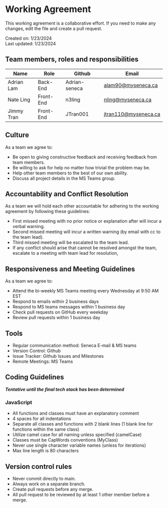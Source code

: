 # Working Agreement
This working agreement is a collaborative effort. If you need to make any changes, edit the file and create a pull request.  

Created on: 1/23/2024  
Last updated: 1/23/2024 

## Team members, roles and responsibilities
| Name        |    Role   |     Github      |         Email        |
| ----------- | --------- | --------------- | -------------------- |
| Adrian Lam  | Back-End  | Adrian-seneca   | alam90@myseneca.ca   |
| Nate Ling   | Front-End | n3ling          | nling@myseneca.ca    |
| Jimmy Tran  | Front-End | JTran001        | jtran110@myseneca.ca |

## Culture
As a team we agree to:  
* Be open to giving constructive feedback and receiving feedback from team members.
* Be willing to ask for help no matter how trivial the problem may be.
* Help other team members to the best of our own ability.
* Discuss all project details in the MS Teams group.

## Accountability and Conflict Resolution
As a team we will hold each other accountable for adhering to the working agreement by following these guidelines:
* First missed meeting with no prior notice or explanation after will incur a verbal warning. 
* Second missed meeting will incur a written warning (by email with cc to the team lead). 
* Third missed meeting will be escalated to the team lead.
* If any conflict should arise that cannot be resolved amongst the team, escalate to a meeting with team lead for resolution,


## Responsiveness and Meeting Guidelines
As a team we agree to:
* Attend the bi-weekly MS Teams meeting every Wednesday at 9:50 AM EST
* Respond to emails within 2 business days
* Respond to MS teams messages within 1 business day
* Check pull requests on GitHub every weekday
* Review pull requests within 1 business day

## Tools
* Regular communication method: Seneca E-mail & MS teams
* Version Control: Github
* Issue Tracker: Github Issues and Milestones
* Remote Meetings: MS Teams

## Coding Guidelines
***Tentative until the final tech stack has been determined***
### JavaScript
* All functions and classes must have an explanatory comment
* 4 spaces for all indentations
* Separate all classes and functions with 2 blank lines (1 blank line for functions within the same class)
* Utilize camel case for all naming unless specified (camelCase)
* Classes must be CapWords conventions (MyClass)
* Never use single character variable names (unless for iterations)
* Max line length is 80 characters


## Version control rules
* Never commit directly to main.
* Always work on a separate branch.
* Create pull requests before any merge.
* All pull request to be reviewed by at least 1 other member before a merge.
